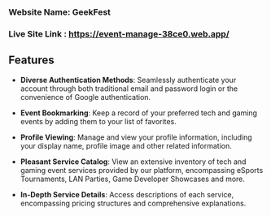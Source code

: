### Website Name: GeekFest

### Live Site Link : https://event-manage-38ce0.web.app/

## Features

- **Diverse Authentication Methods**: Seamlessly authenticate your account through both traditional email and password login or the convenience of Google authentication.

- **Event Bookmarking**: Keep a record of your preferred tech and gaming events by adding them to your list of favorites.

- **Profile Viewing**: Manage and view your profile information, including your display name, profile image and other related information.

- **Pleasant Service Catalog**: View an extensive inventory of tech and gaming event services provided by our platform, encompassing eSports Tournaments, LAN Parties, Game Developer Showcases and more.

- **In-Depth Service Details**: Access descriptions of each service, encompassing pricing structures and comprehensive explanations.
